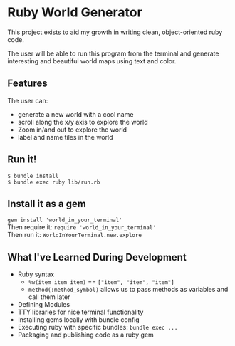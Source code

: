 # Ruby World Generator

This project exists to aid my growth in writing clean, object-oriented ruby code.

The user will be able to run this program from the terminal and generate interesting and beautiful world maps using text and color.

## Features

The user can: 
 - generate a new world with a cool name
 - scroll along the x/y axis to explore the world
 - Zoom in/and out to explore the world
 - label and name tiles in the world

## Run it!

`$ bundle install`     
`$ bundle exec ruby lib/run.rb`    

## Install it as a gem
`gem install 'world_in_your_terminal'`     
Then require it: `require 'world_in_your_terminal'`     
Then run it: `WorldInYourTerminal.new.explore`

## What I've Learned During Development

 - Ruby syntax
    - `%w(item item item)` == `["item", "item", "item"]`
    - `method(:method_symbol)` allows us to pass methods as variables and call them later
- Defining Modules
- TTY libraries for nice terminal functionality
- Installing gems locally with bundle config
- Executing ruby with specific bundles: `bundle exec ...`
- Packaging and publishing code as a ruby gem